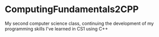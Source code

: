 # ComputingFundamentals2CPP
My second computer science class, continuing the development of my programming skills I've learned in CS1 using C++
